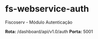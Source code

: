 # fs-webservice-auth
Fiscoserv - Módulo Autenticação 

**Rota:** /dashboard/api/v1.0/auth
**Porta:** 5001